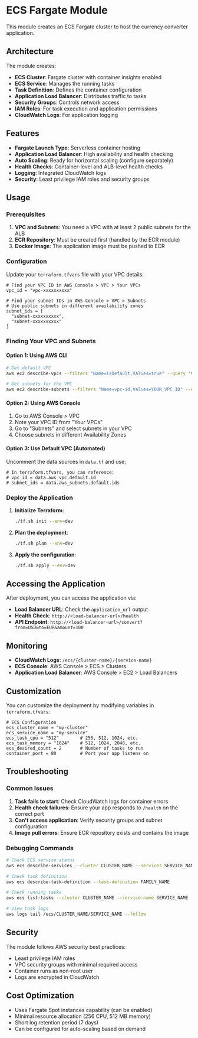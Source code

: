# ECS Fargate Module

This module creates an ECS Fargate cluster to host the currency converter application.

## Architecture

The module creates:

-   **ECS Cluster**: Fargate cluster with container insights enabled
-   **ECS Service**: Manages the running tasks
-   **Task Definition**: Defines the container configuration
-   **Application Load Balancer**: Distributes traffic to tasks
-   **Security Groups**: Controls network access
-   **IAM Roles**: For task execution and application permissions
-   **CloudWatch Logs**: For application logging

## Features

-   **Fargate Launch Type**: Serverless container hosting
-   **Application Load Balancer**: High availability and health checking
-   **Auto Scaling**: Ready for horizontal scaling (configure separately)
-   **Health Checks**: Container-level and ALB-level health checks
-   **Logging**: Integrated CloudWatch logs
-   **Security**: Least privilege IAM roles and security groups

## Usage

### Prerequisites

1. **VPC and Subnets**: You need a VPC with at least 2 public subnets for the ALB
2. **ECR Repository**: Must be created first (handled by the ECR module)
3. **Docker Image**: The application image must be pushed to ECR

### Configuration

Update your `terraform.tfvars` file with your VPC details:

```hcl
# Find your VPC ID in AWS Console > VPC > Your VPCs
vpc_id = "vpc-xxxxxxxxxx"

# Find your subnet IDs in AWS Console > VPC > Subnets
# Use public subnets in different availability zones
subnet_ids = [
  "subnet-xxxxxxxxxx",
  "subnet-xxxxxxxxxx"
]
```

### Finding Your VPC and Subnets

#### Option 1: Using AWS CLI

```bash
# Get default VPC
aws ec2 describe-vpcs --filters "Name=isDefault,Values=true" --query 'Vpcs[0].VpcId' --output text

# Get subnets for the VPC
aws ec2 describe-subnets --filters "Name=vpc-id,Values=YOUR_VPC_ID" --query 'Subnets[*].[SubnetId,AvailabilityZone]' --output table
```

#### Option 2: Using AWS Console

1. Go to AWS Console > VPC
2. Note your VPC ID from "Your VPCs"
3. Go to "Subnets" and select subnets in your VPC
4. Choose subnets in different Availability Zones

#### Option 3: Use Default VPC (Automated)

Uncomment the data sources in `data.tf` and use:

```hcl
# In terraform.tfvars, you can reference:
# vpc_id = data.aws_vpc.default.id
# subnet_ids = data.aws_subnets.default.ids
```

### Deploy the Application

1. **Initialize Terraform**:

    ```bash
    ./tf.sh init --env=dev
    ```

2. **Plan the deployment**:

    ```bash
    ./tf.sh plan --env=dev
    ```

3. **Apply the configuration**:
    ```bash
    ./tf.sh apply --env=dev
    ```

## Accessing the Application

After deployment, you can access the application via:

-   **Load Balancer URL**: Check the `application_url` output
-   **Health Check**: `http://<load-balancer-url>/health`
-   **API Endpoint**: `http://<load-balancer-url>/convert?from=USD&to=EUR&amount=100`

## Monitoring

-   **CloudWatch Logs**: `/ecs/{cluster-name}/{service-name}`
-   **ECS Console**: AWS Console > ECS > Clusters
-   **Application Load Balancer**: AWS Console > EC2 > Load Balancers

## Customization

You can customize the deployment by modifying variables in `terraform.tfvars`:

```hcl
# ECS Configuration
ecs_cluster_name = "my-cluster"
ecs_service_name = "my-service"
ecs_task_cpu = "512"        # 256, 512, 1024, etc.
ecs_task_memory = "1024"    # 512, 1024, 2048, etc.
ecs_desired_count = 2       # Number of tasks to run
container_port = 80         # Port your app listens on
```

## Troubleshooting

### Common Issues

1. **Task fails to start**: Check CloudWatch logs for container errors
2. **Health check failures**: Ensure your app responds to `/health` on the correct port
3. **Can't access application**: Verify security groups and subnet configuration
4. **Image pull errors**: Ensure ECR repository exists and contains the image

### Debugging Commands

```bash
# Check ECS service status
aws ecs describe-services --cluster CLUSTER_NAME --services SERVICE_NAME

# Check task definition
aws ecs describe-task-definition --task-definition FAMILY_NAME

# Check running tasks
aws ecs list-tasks --cluster CLUSTER_NAME --service-name SERVICE_NAME

# View task logs
aws logs tail /ecs/CLUSTER_NAME/SERVICE_NAME --follow
```

## Security

The module follows AWS security best practices:

-   Least privilege IAM roles
-   VPC security groups with minimal required access
-   Container runs as non-root user
-   Logs are encrypted in CloudWatch

## Cost Optimization

-   Uses Fargate Spot instances capability (can be enabled)
-   Minimal resource allocation (256 CPU, 512 MB memory)
-   Short log retention period (7 days)
-   Can be configured for auto-scaling based on demand

